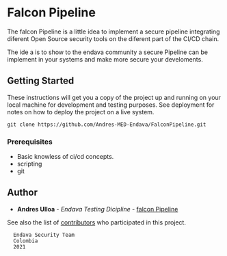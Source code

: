 # Falcon Pipeline

The falcon Pipeline is a little idea to implement a secure pipeline integrating
diferent Open Source security tools on the diferent part of the CI/CD chain.

The ide a is to show to the endava community a secure Pipeline can be implement
in your systems and make more secure your develoments.

## Getting Started

These instructions will get you a copy of the project up and running on your local machine for development and testing purposes. See deployment for notes on how to deploy the project on a live system.

```
git clone https://github.com/Andres-MED-Endava/FalconPipeline.git
```

### Prerequisites

- Basic knowless of ci/cd concepts.
- scripting
- git

## Author

* **Andres Ulloa** - *Endava Testing Dicipline* - [falcon Pipeline](https://github.com/Andres-MED-Endava/FalconPipeline.git)

See also the list of [contributors](https://github.com/Andres-MED-Endava/FalconPipeline/blob/main/contributors) who participated in this project.

      Endava Security Team
      Colombia
      2021
